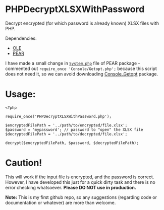 # PHPDecryptXLSXWithPassword
Decrypt encrypted (for which password is already known) XLSX files with PHP.

Dependencies:
- [OLE](https://github.com/pear/OLE/)
- [PEAR](https://pear.php.net/package/PEAR/)

I have made a small change in [`System.php`](lib/system.php) file of PEAR package - commented out `require_once 'Console/Getopt.php';` because this script does not need it, so we can avoid downloading [Console_Getopt](https://github.com/pear/Console_Getopt/) package.

# Usage:

```
<?php

require_once('PHPDecryptXLSXWithPassword.php');

$encryptedFilePath = '../path/to/encrypted/file.xlsx';
$password = 'mypassword'; // password to "open" the XLSX file
$decryptedFilePath = '../path/to/decrypted/file.xlsx';

decrypt($encryptedFilePath, $password, $decryptedFilePath);
```

# Caution!

This will work if the input file is encrypted, and the password is correct. However, I have developed this just for a quick dirty task and there is no error checking whatsoever. **Please DO NOT use in production.**

**Note:** This is my first github repo, so any suggestions (regarding code or documentation or whatever) are more than welcome.
